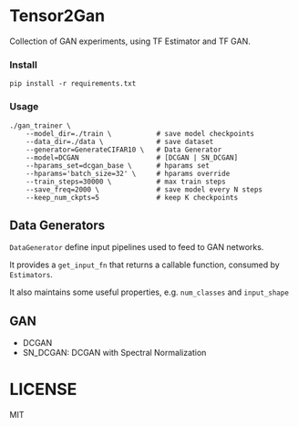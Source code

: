 # Tensor2Gan

Collection of GAN experiments, using TF Estimator and TF GAN. 

### Install

`pip install -r requirements.txt`

### Usage

````
./gan_trainer \
    --model_dir=./train \           # save model checkpoints
    --data_dir=./data \             # save dataset
    --generator=GenerateCIFAR10 \   # Data Generator
    --model=DCGAN                   # [DCGAN | SN_DCGAN]
    --hparams_set=dcgan_base \      # hparams set
    --hparams='batch_size=32' \     # hparams override
    --train_steps=30000 \           # max train steps
    --save_freq=2000 \              # save model every N steps
    --keep_num_ckpts=5              # keep K checkpoints

````

## Data Generators

`DataGenerator` define input pipelines used to feed to GAN networks. 

It provides a `get_input_fn` that returns a callable function, consumed by `Estimators`. 

It also maintains some useful properties, e.g. `num_classes` and `input_shape`

## GAN

- DCGAN
- SN_DCGAN: DCGAN with Spectral Normalization

# LICENSE

MIT
